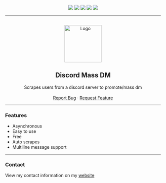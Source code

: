 <div id="top"></div>
<p align="center">
  <img src="https://img.shields.io/github/contributors/nepalcto/BitcoinFinder.svg?style=for-the-badge"/>
  <img src="https://img.shields.io/github/forks/nepalcto/BitcoinFinder.svg?style=for-the-badge"/>
  <img src="https://img.shields.io/github/stars/nepalcto/BitcoinFinder.svg?style=for-the-badge"/>
  <img src="https://img.shields.io/github/issues/nepalcto/BitcoinFinder.svg?style=for-the-badge"/>
  <img src="https://img.shields.io/github/license/nepalcto/BitcoinFinder.svg?style=for-the-badge"/>
</p>
  
---------------------------------------
  
<br/>
<div align="center">
  <a href="https://github.com/dropout1337/Discord-Mass-DM">
    <img src="https://i.imgur.com/9l4pHEN.png" alt="Logo" width="120" height="120">
  </a>
  
  <h2 align="center">Discord Mass DM</h3>

  <p align="center">
    Scrapes users from a discord server to promote/mass dm
    <br />
    <br />
    <a href="https://github.com/dropout1337/Discord-Mass-DM/issues">Report Bug</a>
    ·
    <a href="https://github.com/dropout1337/Discord-Mass-DM/issues">Request Feature</a>
  </p>
</div>
  
---------------------------------------

### Features
* Asynchronous
* Easy to use
* Free
* Auto scrapes
* Multiline message support

---------------------------------------

### Contact
View my contact information on my [website](https://dropout.black/)
